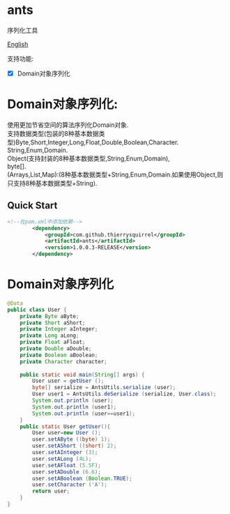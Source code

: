 # ants

序列化工具

[English](./README.md)

支持功能:
- [x] Domain对象序列化

# Domain对象序列化:
使用更加节省空间的算法序列化Domain对象.  
支持数据类型(包装的8种基本数据类型)Byte,Short,Integer,Long,Float,Double,Boolean,Character.  
String,Enum,Domain.  
Object(支持封装的8种基本数据类型,String,Enum,Domain),  
byte[].  
(Arrays,List,Map):(8种基本数据类型+String,Enum,Domain.如果使用Object,则只支持8种基本数据类型+String).

## Quick Start

```xml
<!--在pom.xml中添加依赖-->
        <dependency>
            <groupId>com.github.thierrysquirrel</groupId>
            <artifactId>ants</artifactId>
            <version>1.0.0.3-RELEASE</version>
        </dependency>
```

# Domain对象序列化
```java
@Data
public class User {
    private Byte aByte;
    private Short aShort;
    private Integer aInteger;
    private Long aLong;
    private Float aFloat;
    private Double aDouble;
    private Boolean aBoolean;
    private Character character;
    
    public static void main(String[] args) {
        User user = getUser ();
        byte[] serialize = AntsUtils.serialize (user);
        User user1 = AntsUtils.deSerialize (serialize, User.class);
        System.out.println (user);
        System.out.println (user1);
        System.out.println (user==user1);
    }
    public static User getUser(){
        User user=new User ();
        user.setAByte ((byte) 1);
        user.setAShort ((short) 2);
        user.setAInteger (3);
        user.setALong (4L);
        user.setAFloat (5.5F);
        user.setADouble (6.6);
        user.setABoolean (Boolean.TRUE);
        user.setCharacter ('A');
        return user;
    }
}
```

